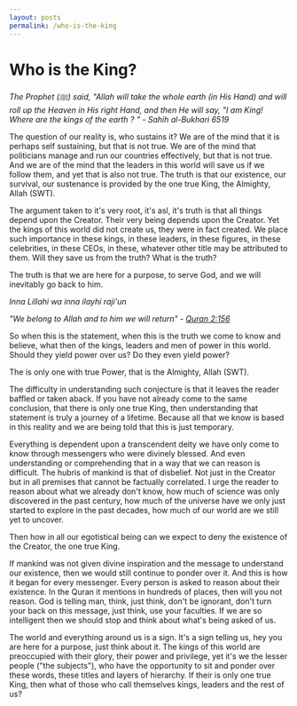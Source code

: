 ```yaml
---
layout: posts
permalink: /who-is-the-king
---
```


# Who is the King?

*The Prophet (ﷺ) said, "Allah will take the whole earth (in His Hand) and will roll up the Heaven in His right Hand, and then He will say, 
"I am King! Where are the kings of the earth ? " - Sahih al-Bukhari 6519*

The question of our reality is, who sustains it? We are of the mind that it is perhaps self sustaining, but that is not true. We are of the mind that 
politicians manage and run our countries effectively, but that is not true. And we are of the mind that the leaders in this world will save us if we 
follow them, and yet that is also not true. The truth is that our existence, our survival, our sustenance is provided by the one true King, the 
Almighty, Allah (SWT).

The argument taken to it's very root, it's asl, it's truth is that all things depend upon the Creator. Their very being depends upon the Creator. Yet 
the kings of this world did not create us, they were in fact created. We place such importance in these kings, in these leaders, in these figures, 
in these celebrities, in these CEOs, in these, whatever other title may be attributed to them. Will they save us from the truth? What is the truth? 

The truth is that we are here for a purpose, to serve God, and we will inevitably go back to him.

*Inna Lillahi wa inna ilayhi raji'un*

*"We belong to Allah and to him we will return" - [Quran 2:156](https://quran.com/2:156)*

So when this is the statement, when this is the truth we come to know and believe, what then of the kings, leaders and men of power in this world. 
Should they yield power over us? Do they even yield power?

The is only one with true Power, that is the Almighty, Allah (SWT).

The difficulty in understanding such conjecture is that it leaves the reader baffled or taken aback. If you have not already come to the same 
conclusion, that there is only one true King, then understanding that statement is truly a journey of a lifetime. Because all that we know 
is based in this reality and we are being told that this is just temporary. 

Everything is dependent upon a transcendent deity we have 
only come to know through messengers who were divinely blessed. And even understanding or comprehending that in a way that we can reason 
is difficult. The hubris of mankind is that of disbelief. Not just in the Creator but in all premises that cannot be factually correlated. 
I urge the reader to reason about what we already don't know, how much of science was only discovered in the past century, how much 
of the universe have we only just started to explore in the past decades, how much of our world are we still yet to uncover. 

Then how in all our egotistical being can we expect to deny the existence of the Creator, the one true King.

If mankind was not given divine inspiration and the message to understand our existence, then we would still continue to ponder over it. And 
this is how it began for every messenger. Every person is asked to reason about their existence. In the Quran it mentions in hundreds of places, 
then will you not reason. God is telling man, think, just think, don't be ignorant, don't turn your back on this message, just think, use your 
faculties. If we are so intelligent then we should stop and think about what's being asked of us. 

The world and everything around us is a sign. It's a sign telling us, hey you are here for a purpose, just think about it. The kings of this world 
are preoccupied with their glory, their power and privilege, yet it's we the lesser people ("the subjects"), who have the opportunity to sit and 
ponder over these words, these titles and layers of hierarchy. If their is only one true King, then what of those who call themselves kings, 
leaders and the rest of us?
